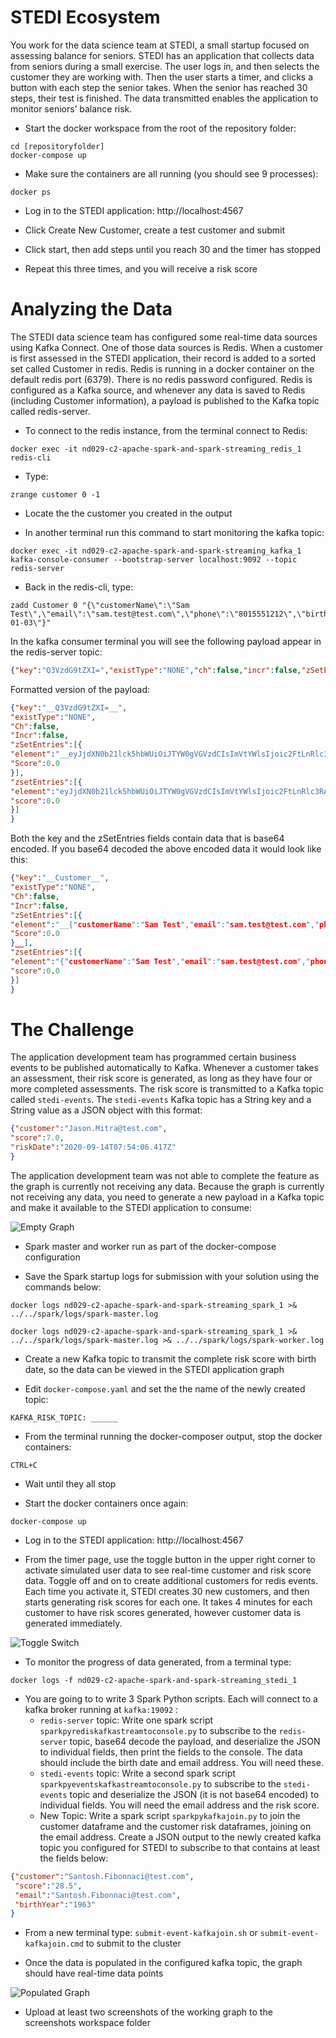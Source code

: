 # STEDI Ecosystem

You work for the data science team at STEDI, a small startup focused on assessing balance for seniors. STEDI has an application that collects data from seniors during a small exercise. The user logs in, and then selects the customer they are working with. Then the user starts a timer, and clicks a button with each step the senior takes. When the senior has reached 30 steps, their test is finished. The data transmitted enables the application to monitor seniors’ balance risk. 

- Start the docker workspace from the root of the repository folder:
```
cd [repositoryfolder]
docker-compose up
```

- Make sure the containers are all running (you should see 9 processes):
```
docker ps
```
- Log in to the STEDI application: http://localhost:4567

- Click Create New Customer, create a test customer and submit

- Click start, then add steps until you reach 30 and the timer has stopped

- Repeat this three times, and you will receive a risk score

# Analyzing the Data

The STEDI data science team has configured some real-time data sources using Kafka Connect. One of those data sources is Redis. When a customer is first assessed in the STEDI application, their record  is added to a sorted set called Customer in redis. Redis is running in a docker container on the default redis port (6379). There is no redis password configured. Redis is configured as a Kafka source, and whenever any data is saved to Redis (including Customer information), a payload is published to the Kafka topic called redis-server. 

- To connect to the redis instance, from the terminal connect to Redis: 

```
docker exec -it nd029-c2-apache-spark-and-spark-streaming_redis_1 redis-cli
```

- Type:

```
zrange customer 0 -1
```

- Locate the the customer you created in the output

- In another terminal run this command to start monitoring the kafka topic:

```
docker exec -it nd029-c2-apache-spark-and-spark-streaming_kafka_1 kafka-console-consumer --bootstrap-server localhost:9092 --topic redis-server
```

- Back in the redis-cli, type: 

```
zadd Customer 0 "{\"customerName\":\"Sam Test\",\"email\":\"sam.test@test.com\",\"phone\":\"8015551212\",\"birthDay\":\"2001-01-03\"}"
```

In the kafka consumer terminal you will see the following payload appear in the redis-server topic:

```json
{"key":"Q3VzdG9tZXI=","existType":"NONE","ch":false,"incr":false,"zSetEntries":[{"element":"eyJjdXN0b21lck5hbWUiOiJTYW0gVGVzdCIsImVtYWlsIjoic2FtLnRlc3RAdGVzdC5jb20iLCJwaG9uZSI6IjgwMTU1NTEyMTIiLCJiaXJ0aERheSI6IjIwMDEtMDEtMDMifQ==","score":0.0}],"zsetEntries":[{"element":"eyJjdXN0b21lck5hbWUiOiJTYW0gVGVzdCIsImVtYWlsIjoic2FtLnRlc3RAdGVzdC5jb20iLCJwaG9uZSI6IjgwMTU1NTEyMTIiLCJiaXJ0aERheSI6IjIwMDEtMDEtMDMifQ==","score":0.0}]}
```

Formatted version of the payload:
```json
{"key":"__Q3VzdG9tZXI=__",
"existType":"NONE",
"Ch":false,
"Incr":false,
"zSetEntries":[{
"element":"__eyJjdXN0b21lck5hbWUiOiJTYW0gVGVzdCIsImVtYWlsIjoic2FtLnRlc3RAdGVzdC5jb20iLCJwaG9uZSI6IjgwMTU1NTEyMTIiLCJiaXJ0aERheSI6IjIwMDEtMDEtMDMifQ==__",
"Score":0.0
}],
"zsetEntries":[{
"element":"eyJjdXN0b21lck5hbWUiOiJTYW0gVGVzdCIsImVtYWlsIjoic2FtLnRlc3RAdGVzdC5jb20iLCJwaG9uZSI6IjgwMTU1NTEyMTIiLCJiaXJ0aERheSI6IjIwMDEtMDEtMDMifQ==",
"score":0.0
}]
}
```

Both the key and the zSetEntries fields contain data that is base64 encoded. If you base64 decoded the above encoded data it would look like this:

```json
{"key":"__Customer__",
"existType":"NONE",
"Ch":false,
"Incr":false,
"zSetEntries":[{
"element":"__{"customerName":"Sam Test","email":"sam.test@test.com","phone":"8015551212","birthDay":"2001-01-03"}",
"Score":0.0
}__],
"zsetEntries":[{
"element":"{"customerName":"Sam Test","email":"sam.test@test.com","phone":"8015551212","birthDay":"2001-01-03"}",
"score":0.0
}]
}
```

# The Challenge

The application development team has programmed certain business events to be published automatically to Kafka. Whenever a customer takes an assessment, their risk score is generated, as long as they have four or more completed assessments. The risk score is transmitted to a Kafka topic called `stedi-events`. The `stedi-events` Kafka topic has a String key and a String value as a JSON object with this format:

```json
{"customer":"Jason.Mitra@test.com",
"score":7.0,
"riskDate":"2020-09-14T07:54:06.417Z"
}
```

The application development team was not able to complete the feature as the graph is currently not receiving any data. Because the graph is currently not receiving any data, you need to generate a new payload in a Kafka topic and make it available to the STEDI application to consume:

![Empty Graph](images/empty_graph.png)

- Spark master and worker run as part of the docker-compose configuration

- Save the Spark startup logs for submission with your solution using the commands below:

```
docker logs nd029-c2-apache-spark-and-spark-streaming_spark_1 >& ../../spark/logs/spark-master.log

docker logs nd029-c2-apache-spark-and-spark-streaming_spark_1 >& ../../spark/logs/spark-master.log >& ../../spark/logs/spark-worker.log
```

- Create a new Kafka topic to transmit the complete risk score with birth date, so the data can be viewed in the STEDI application graph

- Edit `docker-compose.yaml` and set the the name of the newly created topic:

```
KAFKA_RISK_TOPIC: ______
```

- From the terminal running the docker-composer output, stop the docker containers:
```
CTRL+C
```

- Wait until they all stop

- Start the docker containers once again:

```
docker-compose up
```

- Log in to the STEDI application: http://localhost:4567

- From the timer page, use the toggle button in the upper right corner to activate simulated user data to see real-time customer and risk score data. Toggle off and on to create additional customers for redis events. Each time you activate it, STEDI creates 30 new customers, and then starts generating risk scores for each one. It takes 4 minutes for each customer to have risk scores generated, however customer data is generated immediately. 

![Toggle Switch](images/toggle_simulation.png)

- To monitor the progress of data generated, from a terminal type: 

```
docker logs -f nd029-c2-apache-spark-and-spark-streaming_stedi_1
```



- You are going to to write 3 Spark Python scripts. Each will connect to a kafka broker running at `kafka:19092` :
    - `redis-server` topic: Write one spark script `sparkpyrediskafkastreamtoconsole.py` to subscribe to the `redis-server` topic, base64 decode the payload, and deserialize the JSON to individual fields, then print the fields to the console. The data should include the birth date and email address. You will need these.
    - `stedi-events` topic: Write a second spark script `sparkpyeventskafkastreamtoconsole.py` to subscribe to the `stedi-events` topic and deserialize the JSON (it is not base64 encoded) to individual fields. You will need the email address and the risk score.
    - New Topic: Write a spark script `sparkpykafkajoin.py` to join the customer dataframe and the customer risk dataframes, joining on the email address. Create a JSON output to the newly created kafka topic you configured for STEDI to subscribe to that contains at least the fields below:

```json
{"customer":"Santosh.Fibonnaci@test.com",
 "score":"28.5",
 "email":"Santosh.Fibonnaci@test.com",
 "birthYear":"1963"
} 
```

- From a new terminal type: `submit-event-kafkajoin.sh` or `submit-event-kafkajoin.cmd` to submit to the cluster

- Once the data is populated in the configured kafka topic, the graph should have real-time data points

![Populated Graph](images/populated_graph.png)

- Upload at least two screenshots of the working graph to the screenshots workspace folder 

